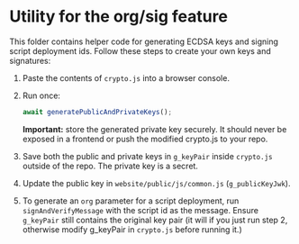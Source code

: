 # Utility for the org/sig feature

This folder contains helper code for generating ECDSA keys and signing script deployment ids. Follow these steps to create your own keys and signatures:

1. Paste the contents of `crypto.js` into a browser console.
2. Run once:

   ```js
   await generatePublicAndPrivateKeys();
   ```

   **Important:** store the generated private key securely. It should never be exposed in a frontend or push the modified crypto.js to your repo.
3. Save both the public and private keys in `g_keyPair` inside `crypto.js` outside of the repo. The private key is a secret.
4. Update the public key in `website/public/js/common.js` (`g_publicKeyJwk`).
5. To generate an `org` parameter for a script deployment, run `signAndVerifyMessage` with the script id as the message. Ensure `g_keyPair` still contains the original key pair (it will if you just run step 2, otherwise modify g_keyPair in `crypto.js` before running it.)
